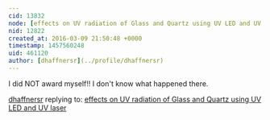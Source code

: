 ```yaml
---
cid: 13832
node: [effects on UV radiation of Glass and Quartz using UV LED and UV laser](../notes/dhaffnersr/03-09-2016/effects-on-uv-radiation-of-glass-and-quartz-using-uv-led-and-uv-laser)
nid: 12822
created_at: 2016-03-09 21:50:48 +0000
timestamp: 1457560248
uid: 461120
author: [dhaffnersr](../profile/dhaffnersr)
---
```


I did NOT award myself!! I don't know what happened there.

[dhaffnersr](../profile/dhaffnersr) replying to: [effects on UV radiation of Glass and Quartz using UV LED and UV laser](../notes/dhaffnersr/03-09-2016/effects-on-uv-radiation-of-glass-and-quartz-using-uv-led-and-uv-laser)

